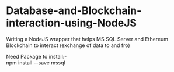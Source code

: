 # Database-and-Blockchain-interaction-using-NodeJS
Writing a NodeJS wrapper that helps MS SQL Server and Ethereum Blockchain to interact (exchange of data to and fro)

Need Package to install:-	
npm install --save mssql
